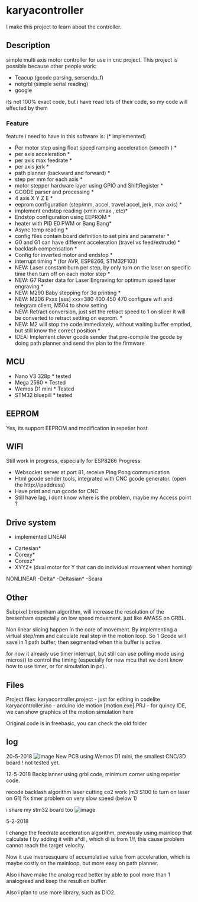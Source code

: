 # karyacontroller
I make this project to learn about the controller.
## Description
simple multi axis motor controller for use in cnc project.
This project is possible because other people work:
- Teacup (gcode parsing, sersendp_f)
- notgrbl (simple serial reading)
- google

its not 100% exact code, but i have read lots of their code, so my code will effected by them

### Feature

feature i need to have in this software is: (* implemented)
- Per motor step using float speed ramping acceleration (smooth ) *
- per axis acceleration *
- per axis max feedrate *
- per axis jerk  *
- path planner (backward and forward) *
- step per mm for each axis *
- motor stepper hardware layer using GPIO and ShiftRegister *
- GCODE parser and processing *
- 4 axis X Y Z E *
- eeprom configuration (step/mm, accel, travel accel, jerk, max axis) *
- implement endstop reading (xmin xmax , etc)*
- Endstop configuration using EEPROM *
- heater with PID E0 PWM or Bang Bang*
- Async temp reading *
- config files contain board definition to set pins and parameter *
- G0 and G1 can have different acceleration (travel vs feed/extrude) *
- backlash compensation *
- Config for inverted motor and endstop *
- interrupt timing * (for AVR, ESP8266, STM32F103) 
- NEW: Laser constant burn per step, by only turn on the laser on specific time then turn off on each motor step *
- NEW: G7 Raster data for Laser Engraving for optimum speed laser engraving *
- NEW: M290 Baby stepping for 3d printing *
- NEW: M206 Pxxx [sss] xxx=380 400 450 470 configure wifi and telegram client, M504 to show setting
- NEW: Retract conversion, just set the retract speed to 1 on slicer it will be converted to retract setting on eeprom. *
- NEW: M2 will stop the code immediately, without waiting buffer emptied, but still know the correct position *
- IDEA: Implement clever gcode sender that pre-compile the gcode by doing path planner and send the plan to the firmware


## MCU
- Nano V3 328p * tested
- Mega 2560 * Tested
- Wemos D1 mini * Tested
- STM32 bluepill * tested

## EEPROM
Yes, its support EEPROM and modification in repetier host. 

## WIFI
Still work in progress, especially for ESP8266
Progress:

- Websocket server at port 81, receive Ping Pong communication
- Html gcode sender tools, integrated with CNC gcode generator. (open the http://ipaddress)
- Have print and run gcode for CNC
- Still have lag, i dont know where is the problem, maybe my Access point ?


## Drive system

* implemented
LINEAR
- Cartesian* 
- Corexy*
- Corexz*
- XYYZ* (dual motor for Y that can do individual movement when homing)

NONLINEAR
-Delta*
-Deltasian*
-Scara

## Other

Subpixel bresenham algorithm, will increase the resolution of the bresenham especially on low speed movement. just like AMASS on GRBL.

Non linear slicing happen in the core of movement. By implementing a virtual step/mm and calculate real step in the motion loop. So 1 Gcode will save in 1 path buffer, then segmented when this buffer is active.

for now it already use timer interrupt, but still can use polling mode using micros() to control the timing (especially for new mcu that we dont know how to use timer, or for simulation in pc)..

## Files

Project files:
karyacontroller.project - just for editing in codelite
karyacontroller.ino - arduino ide
motion [motion.exe].PRJ - for quincy IDE, we can show graphics of the motion simulation here

Original code is in freebasic, you can check the old folder

## log
20-5-2018
![image](https://user-images.githubusercontent.com/11457832/40274504-1bbb86a0-5c02-11e8-9bbd-ba33fde2f281.png)
New PCB using Wemos D1 mini, the smallest CNC/3D board ! not tested yet.

12-5-2018
Backplanner using grbl code, minimum corner using repetier code.

recode backlash algorithm
laser cutting co2 work (m3 S100 to turn on laser on G1)
fix timer problem on very slow speed (below 1)

i share my stm32 board too
![image](https://user-images.githubusercontent.com/11457832/39960100-9d05b922-5646-11e8-8dbd-913c726d806a.png)

5-2-2018

I change the feedrate acceleration algorithm, previously using mainloop that calculate f by adding it with a*dl , which dl is from 1/f, this cause problem cannot reach the target velocity.

Now it use inversesquare of accumulative value from acceleration, which is maybe costly on the mainloop, but more easy on path planner.

Also i have make the analog read better by able to pool more than 1 analogread and keep the result on buffer.

Also i plan to use more library, such as DIO2.
